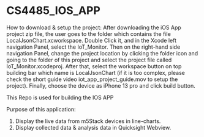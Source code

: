 # CS4485_IOS_APP

How to download & setup the project:
After downloading the iOS App project zip file, the user goes to the folder which contains the file LocalJsonChart.xcworkspace. Double Click it, and in the Xcode left navigation Panel, select the IoT_Monitor. Then on the right-hand side navigation Panel, change the project location by clicking the folder icon and going to the folder of this project and select the project file called IoT_Monitor.xcodeproj. After that, select the workspace button on top building bar which name is LocalJsonChart (if it is too complex, please check the short guide video iot_app_project_guide.mov to setup the project). Finally, choose the device as iPhone 13 pro and click build button.

This Repo is used for building the IOS APP 

 Purpose of this application:
  1) Display the live data from m5Stack devices in line-charts.
  2) Display collected data & analysis data in Quicksight Webview.
 
 
 

